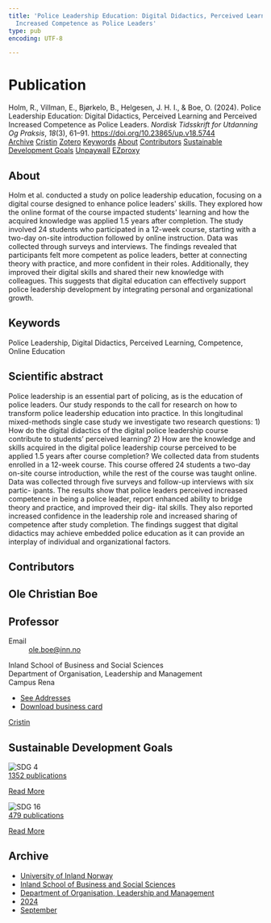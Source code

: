 ```yaml
---
title: 'Police Leadership Education: Digital Didactics, Perceived Learning and Perceived
  Increased Competence as Police Leaders'
type: pub
encoding: UTF-8

---
```

<h1>Publication</h1>
<article id="csl-bib-container-WKURWPJI" class="csl-bib-container">
  <div class="csl-bib-body"> <div class="csl-entry">Holm, R., Villman, E., Bjørkelo, B., Helgesen, J. H. I., &#38; Boe, O. (2024). Police Leadership Education: Digital Didactics, Perceived Learning and Perceived Increased Competence as Police Leaders. <i>Nordisk Tidsskrift for Utdanning Og Praksis</i>, <i>18</i>(3), 61–91. <a href="https://doi.org/10.23865/up.v18.5744">https://doi.org/10.23865/up.v18.5744</a></div> </div>
  <div class="csl-bib-buttons">
    <a href="#taxonomy-article-WKURWPJI" alt="archive" class="csl-bib-button">Archive</a>
    <a href="https://app.cristin.no/results/show.jsf?id=2304329" alt="Cristin" class="csl-bib-button">Cristin</a>
    <a href="http://zotero.org/groups/5881554/items/WKURWPJI" alt="Zotero" class="csl-bib-button">Zotero</a>
    <a href="#keywords-article-WKURWPJI" alt="keywords" class="csl-bib-button">Keywords</a>
    <a href="#about-article-WKURWPJI" alt="about_pub" class="csl-bib-button">About</a>
    <a href="#contributors-article-WKURWPJI" alt="contributors" class="csl-bib-button">Contributors</a>
    <a href="#sdg-article-WKURWPJI" alt="sdg" class="csl-bib-button">Sustainable Development Goals</a>
    <a href="https://doi.org/10.23865/up.v18.5744" alt="Unpaywall" class="csl-bib-button">Unpaywall</a>
    <a href="https://doi.org/10.23865/up.v18.5744" alt="EZproxy" class="csl-bib-button">EZproxy</a>
  </div>
  <div id="csl-bib-meta-container-WKURWPJI"></div>
</article>
<div id="csl-bib-meta-WKURWPJI" class="csl-bib-meta">
  <article id="about-article-WKURWPJI" class="about_pub-article">
    <h1>About</h1>
    Holm et al. conducted a study on police leadership education, focusing on a digital course designed to enhance police leaders' skills. They explored how the online format of the course impacted students' learning and how the acquired knowledge was applied 1.5 years after completion. The study involved 24 students who participated in a 12-week course, starting with a two-day on-site introduction followed by online instruction. Data was collected through surveys and interviews. The findings revealed that participants felt more competent as police leaders, better at connecting theory with practice, and more confident in their roles. Additionally, they improved their digital skills and shared their new knowledge with colleagues. This suggests that digital education can effectively support police leadership development by integrating personal and organizational growth.
  </article>
  <article id="keywords-article-WKURWPJI" class="keywords-article">
    <h1>Keywords</h1>
    Police Leadership, Digital Didactics, Perceived Learning, Competence, Online Education
  </article>
  <article id="abstract-article-WKURWPJI" class="abstract-article">
    <h1>Scientific abstract</h1>
    Police leadership is an essential part of policing, as is the education of police leaders. Our study responds to the call for research on how to transform police leadership education into practice. In this longitudinal mixed-methods single case study we investigate two research questions: 1) How do the digital didactics of the digital police leadership course contribute to students’ perceived learning? 2) How are the knowledge and skills acquired in the digital police leadership course perceived to be applied 1.5 years after course completion? 
We collected data from students enrolled in a 12-week course. This course offered 24 students a two-day on-site course introduction, while the rest of the course was taught online. Data was collected through five surveys and follow-up interviews with six partic- ipants. The results show that police leaders perceived increased competence in being a police leader, report enhanced ability to bridge theory and practice, and improved their dig- ital skills. They also reported increased confidence in the leadership role and increased sharing of competence after study completion. The findings suggest that digital didactics may achieve embedded police education as it can provide an interplay of individual and organizational factors.
  </article>
  <article id="contributors-article-WKURWPJI" class="contributors-article">
    <h1>Contributors</h1>
    <div class="personas"> <div class="vrtx-hinn-person-card"> <div class="photo"> <i class="lar la-user-circle missing-person"></i> </div> <div class="info"> <hgroup><h1>Ole Christian Boe</h1> <h2>Professor</h2> </hgroup><dl> <dt>Email</dt> <dd> <a href="mailto:ole.boe@inn.no">ole.boe@inn.no</a> </dd> </dl> <p> Inland School of Business and Social Sciences<br> Department of Organisation, Leadership and Management<br> Campus Rena </p> <ul class="vrtx-hinn-links"> <li><a href="https://www.inn.no/english/find-an-employee/ole-boe.html#vrtx-hinn-addresses">See Addresses</a></li> <li><a href="https://www.inn.no/english/find-an-employee/ole-boe.html?vrtx=vcf">Download business card</a></li> </ul> </div> </div> <a href="https://app.cristin.no/persons/show.jsf?id=603087" alt="Cristin URL" class="personas-cristin">Cristin</a> </div>
  </article>
  <article id="sdg-article-WKURWPJI" class="sdg-article">
    <h1>Sustainable Development Goals</h1>
    <div class="sdg-container"><div id="sdg4" class="sdg">
        <img src="{{< params subfolder >}}images/sdg/sdg04_en.png" class="image" alt="SDG 4">
        <div class="sdg-overlay">
          <a href="{{< params subfolder >}}en/archive/?sdg=4#archive" class="sdg-publication-count"><span>1352</span> publications</a>
          <p><a href="https://sdgs.un.org/goals/goal4" class="sdg-read-more">Read More</a></p>
        </div>
      </div> <div id="sdg16" class="sdg">
        <img src="{{< params subfolder >}}images/sdg/sdg16_en.png" class="image" alt="SDG 16">
        <div class="sdg-overlay">
          <a href="{{< params subfolder >}}en/archive/?sdg=16#archive" class="sdg-publication-count"><span>479</span> publications</a>
          <p><a href="https://sdgs.un.org/goals/goal16" class="sdg-read-more">Read More</a></p>
        </div>
      </div></div>
  </article>
  <article id="taxonomy-article-WKURWPJI" class="taxonomy-article">
    <h1>Archive</h1>
    <ul>
      <li><a href="{{< params subfolder >}}en/archive/?key=3DCRN523">University of Inland Norway</a></li>
      <li><a href="{{< params subfolder >}}en/archive/?key=DU8Q9LN9">Inland School of Business and Social Sciences</a></li>
      <li><a href="{{< params subfolder >}}en/archive/?key=4LUWR3ZM">Department of Organisation, Leadership and Management</a></li>
      <li><a href="{{< params subfolder >}}en/archive/?key=TY5PNNUR">2024</a></li>
      <li><a href="{{< params subfolder >}}en/archive/?key=75IEWQR5">September</a></li>
    </ul>
  </article>
</div>
